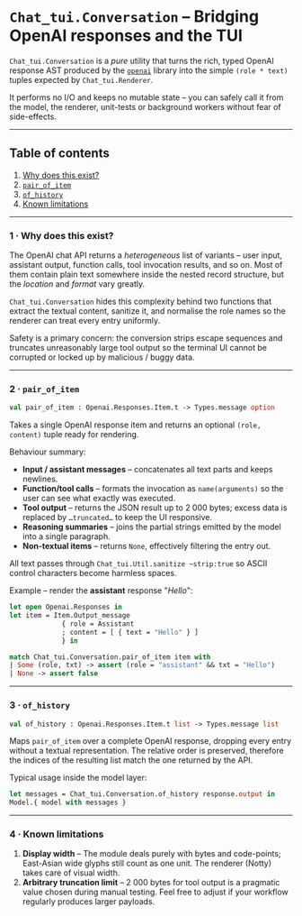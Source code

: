 # `Chat_tui.Conversation` – Bridging OpenAI responses and the TUI

`Chat_tui.Conversation` is a *pure* utility that turns the rich, typed
OpenAI response AST produced by the [`openai`](https://github.com/olinicola/ocaml-openai)
library into the simple `(role * text)` tuples expected by
`Chat_tui.Renderer`.

It performs no I/O and keeps no mutable state – you can safely call it
from the model, the renderer, unit-tests or background workers without
fear of side-effects.

---

## Table of contents

1. [Why does this exist?](#why-does-this-exist)
2. [`pair_of_item`](#pair_of_item)
3. [`of_history`](#of_history)
4. [Known limitations](#known-limitations)

---

### 1&nbsp;·&nbsp;Why does this exist? <a id="why-does-this-exist"></a>

The OpenAI chat API returns a *heterogeneous* list of variants – user
input, assistant output, function calls, tool invocation results, and so
on.  Most of them contain plain text somewhere inside the nested record
structure, but the *location* and *format* vary greatly.

`Chat_tui.Conversation` hides this complexity behind two functions that
extract the textual content, sanitize it, and normalise the role names
so the renderer can treat every entry uniformly.

Safety is a primary concern: the conversion strips escape sequences and
truncates unreasonably large tool output so the terminal UI cannot be
corrupted or locked up by malicious / buggy data.

---

### 2&nbsp;·&nbsp;`pair_of_item` <a id="pair_of_item"></a>

```ocaml
val pair_of_item : Openai.Responses.Item.t -> Types.message option
```

Takes a single OpenAI response item and returns an optional
`(role, content)` tuple ready for rendering.

Behaviour summary:

* **Input / assistant messages** – concatenates all text parts and keeps
  newlines.
* **Function/tool calls** – formats the invocation as
  `name(arguments)` so the user can see what exactly was executed.
* **Tool output** – returns the JSON result up to 2 000 bytes; excess
  data is replaced by `…truncated…` to keep the UI responsive.
* **Reasoning summaries** – joins the partial strings emitted by the
  model into a single paragraph.
* **Non-textual items** – returns `None`, effectively filtering the
  entry out.

All text passes through `Chat_tui.Util.sanitize ~strip:true` so ASCII
control characters become harmless spaces.

Example – render the **assistant** response "*Hello*":

```ocaml
let open Openai.Responses in
let item = Item.Output_message
             { role = Assistant
             ; content = [ { text = "Hello" } ]
             } in

match Chat_tui.Conversation.pair_of_item item with
| Some (role, txt) -> assert (role = "assistant" && txt = "Hello")
| None -> assert false
```

---

### 3&nbsp;·&nbsp;`of_history` <a id="of_history"></a>

```ocaml
val of_history : Openai.Responses.Item.t list -> Types.message list
```

Maps `pair_of_item` over a complete OpenAI response, dropping every
entry without a textual representation.  The relative order is
preserved, therefore the indices of the resulting list match the one
returned by the API.

Typical usage inside the model layer:

```ocaml
let messages = Chat_tui.Conversation.of_history response.output in
Model.{ model with messages }
```

---

### 4&nbsp;·&nbsp;Known limitations <a id="known-limitations"></a>

1. **Display width** – The module deals purely with bytes and
   code-points; East-Asian wide glyphs still count as one unit.  The
   renderer (Notty) takes care of visual width.
2. **Arbitrary truncation limit** – 2 000 bytes for tool output is a
   pragmatic value chosen during manual testing.  Feel free to adjust
   if your workflow regularly produces larger payloads.


